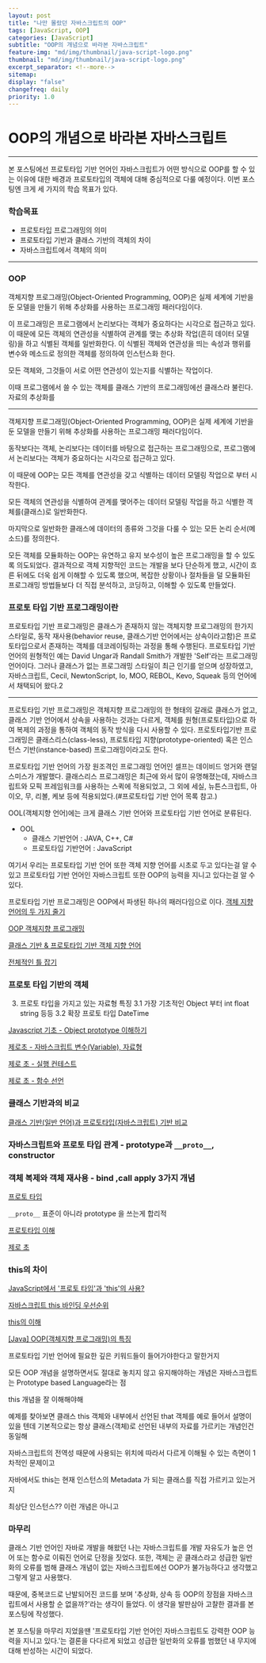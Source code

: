```yaml
---
layout: post
title: "나만 몰랐던 자바스크립트의 OOP"
tags: [JavaScript, OOP]
categories: [JavaScript]
subtitle: "OOP의 개념으로 바라본 자바스크립트"
feature-img: "md/img/thumbnail/java-script-logo.png"
thumbnail: "md/img/thumbnail/java-script-logo.png"
excerpt_separator: <!--more-->
sitemap:
display: "false"
changefreq: daily
priority: 1.0
---
```


<!--more-->

# OOP의 개념으로 바라본 자바스크립트

---

 본 포스팅에선 프로토타입 기반 언어인 자바스크립트가 어떤 방식으로 OOP를 할 수 있는 이유에 대한 배경과 프로토타입의 객체에 대해 중심적으로 다룰 예정이다. 이번 포스팅엔 크게 세 가지의 학습 목표가 있다.

### 학습목표

- 프로토타입 프로그래밍의 의미
- 프로토타입 기반과 클래스 기반의 객체의 차이
- 자바스크립트에서 객체의 의미

---

### OOP

객체지향 프로그래밍(Object-Oriented Programming, OOP)은 실제 세계에 기반을 둔 모델을 만들기 위해 추상화를 사용하는 프로그래밍 패러다임이다.

 이 프로그래밍은 프로그램에서 논리보다는 객체가 중요하다는 시각으로 접근하고 있다. 이 때문에 모든 객체의 연관성을 식별하여 관계를 맺는 추상화 작업(흔히 데이터 모델링)을 하고 식별된 객체를 일반화한다. 이 식별된 객체와 연관성을 띄는 속성과 행위를 변수와 메소드로 정의한 객체를 정의하여 인스턴스화 한다.

모든 객체와, 그것들이 서로 어떤 연관성이 있는지를 식별하는 작업이다.


이때 프로그램에서 쓸 수 있는 객체를 클래스 기반의 프로그래밍에선 클래스라 불린다. 자료의 추상화를 

---

객체지향 프로그래밍(Object-Oriented Programming, OOP)은 실제 세계에 기반을 둔 모델을 만들기 위해 추상화를 사용하는 프로그래밍 패러다임이다.

동작보다는 객체, 논리보다는 데이터를 바탕으로 접근하는 프로그래밍으로, 프로그램에서 논리보다는 객체가 중요하다는 시각으로 접근하고 있다.

이 때문에 OOP는 모든 객체를 연관성을 갖고 식별하는 데이터 모델링 작업으로 부터 시작한다.

모든 객체의 연관성을 식별하여 관계를 맺어주는 데이터 모델링 작업을 하고 식별한 객체를(클래스)로 일반화한다.

마지막으로 일반화한 클래스에 데이터의 종류와 그것을 다룰 수 있는 모든 논리 순서(메소드)를 정의한다.

모든 객체를 모듈화하는 OOP는 유연하고 유지 보수성이 높은 프로그래밍을 할 수 있도록 의도되었다. 결과적으로 객체 지향적인 코드는 개발을 보다 단순하게 했고, 시간이 흐른 뒤에도 더욱 쉽게 이해할 수 있도록 했으며, 복잡한 상황이나 절차들을 덜 모듈화된 프로그래밍 방법들보다 더 직접 분석하고, 코딩하고, 이해할 수 있도록 만들었다.


### 프로토 타입 기반 프로그래밍이란

프로토타입 기반 프로그래밍은 클래스가 존재하지 않는 객체지향 프로그래밍의 한가지 스타일로, 동작 재사용(behavior reuse, 클래스기반 언어에서는 상속이라고함)은 프로토타입으로서 존재하는 객체를 데코레이팅하는 과정을 통해 수행된다.
프로토타입 기반 언어의 원형적인 예는 David Ungar과 Randall Smith가 개발한 'Self'라는 프로그래밍 언어이다. 그러나 클래스가 없는 프로그래밍 스타일이 최근 인기를 얻으며 성장하였고, 자바스크립트, Cecil, NewtonScript, Io, MOO, REBOL, Kevo, Squeak 등의 언어에서 채택되어 왔다.2

---

프로토타입 기반 프로그래밍은 객체지향 프로그래밍의 한 형태의 갈래로 클래스가 없고, 클래스 기반 언어에서 상속을 사용하는 것과는 다르게, 객체를 원형(프로토타입)으로 하여 복제의 과정을 통하여 객체의 동작 방식을 다시 사용할 수 있다. 프로토타입기반 프로그래밍은 클래스리스(class-less), 프로토타입 지향(prototype-oriented) 혹은 인스턴스 기반(instance-based) 프로그래밍이라고도 한다.

프로토타입 기반 언어의 가장 원조격인 프로그래밍 언어인 셀프는 데이비드 엉거와 랜덜 스미스가 개발했다. 클래스리스 프로그래밍은 최근에 와서 많이 유명해졌는데, 자바스크립트와 모픽 프레임워크를 사용하는 스퀵에 적용되었고, 그 외에 세실, 뉴튼스크립트, 아이오, 무, 리볼, 케보 등에 적용되었다.(#프로토타입 기반 언어 목록 참고.)



 OOL(객체지향 언어)에는 크게 클래스 기반 언어와 프로토타입 기반 언어로 분류된다.

 - OOL
 	- 클래스 기반언어 :  JAVA, C++, C#
 	- 프로토타입 기반언어 : JavaScript

 여기서 우리는 프로토타입 기반 언어 또한 객체 지향 언어를 시초로 두고 있다는걸 알 수 있고 프로토타입 기반 언어인 자바스크립트 또한 OOP의 능력을 지니고 있다는걸 알 수 있다.

 프로토타입 기반 프로그래밍은 OOP에서 파생된 하나의 패러다임으로 이다.
 [객체 지향 언어의 두 가지 줄기](http://mohwa.github.io/blog/javascript/2015/10/16/prototype/)

 [OOP 객체지향 프로그래밍](http://www.terms.co.kr/OOP.htm)

 [클래스 기반 & 프로토타입 기반 객체 지향 언어](http://skyul.tistory.com/84)




[전체적인 틀 잡기 ](https://developer.mozilla.org/ko/docs/Web/JavaScript/Introduction_to_Object-Oriented_JavaScript)


### 프로토 타입 기반의 객체



3. 프로토 타입을 가지고 있는 자료형 특징
 3.1 가장 기초적인 Object 부터 int float string 등등
 3.2 확장 프로토 타입 DateTime

[Javascript 기초 - Object prototype 이해하기](http://insanehong.kr/post/javascript-prototype/)

[제로초 - 자바스크립트 변수(Variable), 자료형](https://www.zerocho.com/category/JavaScript/post/57271d6e5aec14515b949b4b)

[제로 초 - 실행 컨테스트](https://www.zerocho.com/category/JavaScript/post/5741d96d094da4986bc950a0)

[제로 초 - 함수 선언](https://www.zerocho.com/category/JavaScript/post/572dcbbd2115c895b0f248fd)

### 클래스 기반과의 비교

[클래스 기반(일반 언어)과 프로토타입(자바스크립트) 기반 비교](http://webclub.tistory.com/162)


### 자바스크립트와  프로토 타입 관계 -  prototype과 `__proto__`, constructor

### 객체 복제와 객체 재사용 - bind ,call apply 3가지 개념


[프로토 타입](https://poiemaweb.com/js-prototype)

`__proto__`  표준이 아니라 prototype 을 쓰는게 합리적

[프로토타입 이해](http://www.nextree.co.kr/p7323/)

[제로 초](https://www.zerocho.com/category/JavaScript/post/573c2acf91575c17008ad2fc)

### this의 차이

[JavaScript에서 '프로토 타입'과 'this'의 사용?](https://code.i-harness.com/ko-kr/q/4be560)

[자바스크립트 this 바인딩 우선순위](http://blog.jeonghwan.net/2017/10/22/js-context-binding.html)

[this의 이해](http://webframeworks.kr/tutorials/translate/explanation-of-this-in-javascript-1/)

[[Java] OOP(객체지향 프로그래밍)의 특징](https://gmlwjd9405.github.io/2018/07/05/oop-features.html)

프로토타입 기반 언어에 필요한 깊은 키워드들이 들어가야한다고 말한거지

모든 OOP 개념을 설명하면서도 절대로 놓치지 않고 유지해야하는 개념은 자바스크립트는 Prototype based Language라는 점


this 개념을 잘 이해해야해

예제를 찾아보면 클래스 this 객체와 내부에서 선언된 that 객체를 예로 들어서 설명이 있을 텐데  기본적으로는 항상 클래스(객체)로 선언된 내부의 자료를 가르키는 개념인건 동일해

자바스크립트의 전역성 때문에 사용되는 위치에 따라서 다르게 이해될 수 있는 측면이 1차적인 문제이고

자바에서도 this는 현재 인스턴스의 Metadata 가 되는 클래스를 직접 가르키고 있는거지

최상단 인스턴스?? 이런 개념은 아니고

### 마무리

 클래스 기반 언어인 자바로 개발을 해왔던 나는 자바스크립트를 개발 자유도가 높은 언어 또는 함수로 이뤄진 언어로 단정을 짓었다. 또한,  객체는 곧 클래스라고 성급한 일반화의 오류를 범해 클래스 개념이 없는 자바스크립트에선 OOP가 불가능하다고 생각했고 그렇게 알고 사용했다.

때문에, 중복코드로 난발되어진 코드를 보며  '추상화, 상속 등 OOP의 장점을 자바스크립트에서 사용할 순 없을까?'라는 생각이 들었다. 이 생각을 발판삼아 고찰한 결과를 본 포스팅에 작성했다.

본 포스팅을 마무리 지었을땐 '프로토타입 기반 언어인 자바스크립트도 강력한 OOP 능력을 지니고 있다.'는 결론을 다다르게 되었고 성급한 일반화의 오류를 범했던 내 무지에 대해 반성하는 시간이 되었다.

